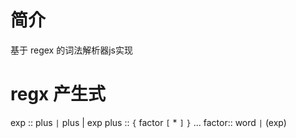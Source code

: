 # 简介

基于 regex 的词法解析器js实现

# regx 产生式

exp :: plus `|` plus | exp
plus :: `{` factor `[` \* `]` `}` ...
factor:: word `|` (exp)
